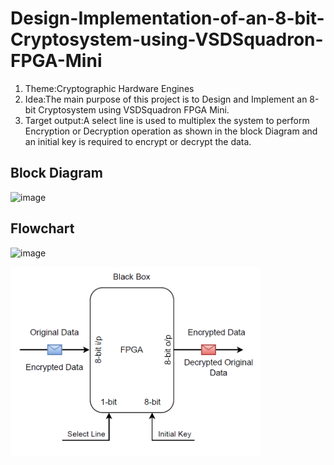 # Design-Implementation-of-an-8-bit-Cryptosystem-using-VSDSquadron-FPGA-Mini
1. Theme:Cryptographic Hardware Engines
2. Idea:The main purpose of this project is to Design and Implement an 8-bit Cryptosystem using VSDSquadron FPGA Mini.
3. Target output:A select line is used to multiplex the system to perform Encryption or Decryption operation as shown in the block Diagram and an initial key is required to encrypt or decrypt the data.

## Block Diagram
![image](https://github.com/user-attachments/assets/ec67f8e7-faae-4ef2-928f-8162555f6243)

## Flowchart
![image](https://github.com/user-attachments/assets/1aacc824-bfd2-4355-b717-02211c7e593f)

<img src="docs/block_diagram.png" width="400"/>
